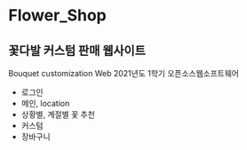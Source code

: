# Flower_Shop 
## 꽃다발 커스텀 판매 웹사이트
Bouquet customization Web 
2021년도 1학기 오픈소스웹소프트웨어
+ 로그인
+ 메인, location
+ 상황별, 계절별 꽃 추천
+ 커스텀
+ 장바구니

